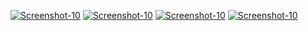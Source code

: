 <a href="https://image.prntscr.com/image/rGKmPhuCQbeatI7l2prphw.png"><img src="https://image.prntscr.com/image/rGKmPhuCQbeatI7l2prphw.png" alt="Screenshot-10" border="0"></a>
<a href="https://image.prntscr.com/image/z9qk10SOTSiTN0zyBRTfwg.png"><img src="https://image.prntscr.com/image/z9qk10SOTSiTN0zyBRTfwg.png" alt="Screenshot-10" border="0"></a>
<a href="https://image.prntscr.com/image/ABOAfbRjQrGI0KKogYAzFA.png"><img src="https://image.prntscr.com/image/ABOAfbRjQrGI0KKogYAzFA.png" alt="Screenshot-10" border="0"></a>
<a href="https://image.prntscr.com/image/jVdKlHabSeGRkhyEEZTEdg.png"><img src="https://image.prntscr.com/image/jVdKlHabSeGRkhyEEZTEdg.png" alt="Screenshot-10" border="0"></a>
